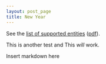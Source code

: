 ```yaml
---
layout: post_page
title: New Year
---
```


See the [list of supported entities][ent_html] ([pdf][ent_pdf]).

[ent_html]: http://maruku.rubyforge.org/entity_test.html
[ent_pdf]: http://maruku.rubyforge.org/entity_test.pdf


This is another test and This *will* work.


<div class = "someclass" id = "someid" markdown = "1">
Insert markdown here
</div>
